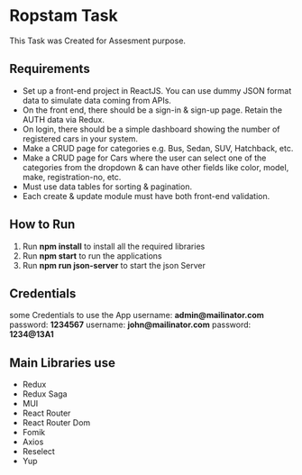 # Ropstam Task
This Task was Created for Assesment purpose.
## Requirements
- Set up a front-end project in ReactJS. You can use dummy JSON format data to simulate data coming from APIs.
- On the front end, there should be a sign-in & sign-up page. Retain the AUTH data via Redux.
- On login, there should be a simple dashboard showing the number of registered cars in your system.
- Make a CRUD page for categories e.g. Bus, Sedan, SUV, Hatchback, etc.
- Make a CRUD page for Cars where the user can select one of the categories from the dropdown & can have other fields like color, model, make, registration-no, etc.
- Must use data tables for sorting & pagination.
- Each create & update module must have both front-end validation.
## How to Run 
1. Run __npm install__ to install all the required libraries
2. Run __npm start__ to run the applications
3. Run __npm run json-server__ to start the json Server

## Credentials
some Credentials to use the App
username: __admin@mailinator.com__
password: __1234567__
username: __john@mailinator.com__
password: __1234@13A1__

## Main Libraries use
- Redux
- Redux Saga
- MUI
- React Router
- React Router Dom
- Fomik
- Axios
- Reselect
- Yup

